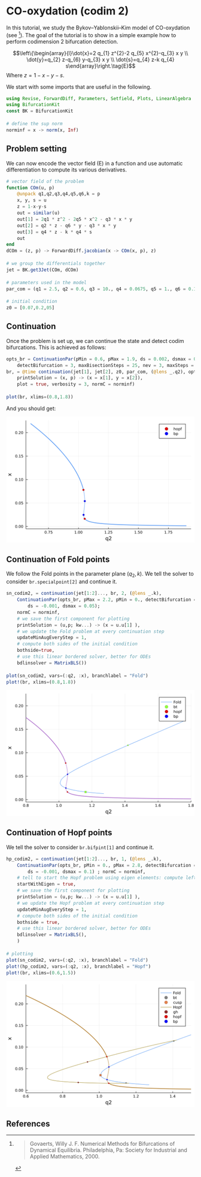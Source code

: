 # CO-oxydation (codim 2)

In this tutorial, we study the Bykov–Yablonskii–Kim
model of CO-oxydation (see [^Govaerts]). The goal of the tutorial is to show in a simple example how to perform codimension 2 bifurcation detection.

$$\left\{\begin{array}{l}\dot{x}=2 q_{1} z^{2}-2 q_{5} x^{2}-q_{3} x y \\ \dot{y}=q_{2} z-q_{6} y-q_{3} x y \\ \dot{s}=q_{4} z-k q_{4} s\end{array}\right.\tag{E}$$
Where $z=1-x-y-s$.


We start with some imports that are useful in the following.

```julia
using Revise, ForwardDiff, Parameters, Setfield, Plots, LinearAlgebra
using BifurcationKit
const BK = BifurcationKit

# define the sup norm
norminf = x -> norm(x, Inf)
```

## Problem setting

We can now encode the vector field (E) in a function and use automatic differentiation to compute its various derivatives.

```julia
# vector field of the problem
function COm(u, p)
	@unpack q1,q2,q3,q4,q5,q6,k = p
	x, y, s = u
	z = 1-x-y-s
	out = similar(u)
	out[1] = 2q1 * z^2 - 2q5 * x^2 - q3 * x * y
	out[2] = q2 * z - q6 * y - q3 * x * y
	out[3] = q4 * z - k * q4 * s
	out
end
dCOm = (z, p) -> ForwardDiff.jacobian(x -> COm(x, p), z)

# we group the differentials together
jet = BK.get3Jet(COm, dCOm)

# parameters used in the model
par_com = (q1 = 2.5, q2 = 0.6, q3 = 10., q4 = 0.0675, q5 = 1., q6 = 0.1, k = 0.4)

# initial condition
z0 = [0.07,0.2,05]
```

## Continuation

Once the problem is set up, we can continue the state and detect codim bifurcations. This is achieved as follows:

```julia
opts_br = ContinuationPar(pMin = 0.6, pMax = 1.9, ds = 0.002, dsmax = 0.01, nInversion = 6, 
	detectBifurcation = 3, maxBisectionSteps = 25, nev = 3, maxSteps = 20000)
br, = @time continuation(jet[1], jet[2], z0, par_com, (@lens _.q2), opts_br;
	printSolution = (x, p) -> (x = x[1], y = x[2]),
	plot = true, verbosity = 3, normC = norminf)
	
plot(br, xlims=(0.8,1.8))
```

And you should get:

![](com-fig1.png)

## Continuation of Fold points

We follow the Fold points in the parameter plane $(q_2, k)$. We tell the solver to consider `br.specialpoint[2]` and continue it. 

```julia
sn_codim2, = continuation(jet[1:2]..., br, 2, (@lens _.k),
	ContinuationPar(opts_br, pMax = 2.2, pMin = 0., detectBifurcation = 0, 
		ds = -0.001, dsmax = 0.05);
	normC = norminf,
	# we save the first component for plotting
	printSolution = (u,p; kw...) -> (x = u.u[1] ),
	# we update the Fold problem at every continuation step
	updateMinAugEveryStep = 1,
	# compute both sides of the initial condition
	bothside=true,
	# use this linear bordered solver, better for ODEs
	bdlinsolver = MatrixBLS())
	
plot(sn_codim2, vars=(:q2, :x), branchlabel = "Fold")
plot!(br, xlims=(0.8,1.8))
```

![](com-fig2.png)

## Continuation of Hopf points

We tell the solver to consider `br.bifpint[1]` and continue it. 

```julia
hp_codim2, = continuation(jet[1:2]..., br, 1, (@lens _.k), 
	ContinuationPar(opts_br, pMin = 0., pMax = 2.8, detectBifurcation = 0, 
		ds = -0.001, dsmax = 0.1) ; normC = norminf,
	# tell to start the Hopf problem using eigen elements: compute left eigenvector
	startWithEigen = true,
	# we save the first component for plotting
	printSolution = (u,p; kw...) -> (x = u.u[1] ),
	# we update the Hopf problem at every continuation step
	updateMinAugEveryStep = 1,
	# compute both sides of the initial condition
	bothside = true,
	# use this linear bordered solver, better for ODEs
	bdlinsolver = MatrixBLS(),
	)
	
# plotting
plot(sn_codim2, vars=(:q2, :x), branchlabel = "Fold")
plot!(hp_codim2, vars=(:q2, :x), branchlabel = "Hopf")
plot!(br, xlims=(0.6,1.5))
```	

![](com-fig3.png)

## References

[^Govaerts]: > Govaerts, Willy J. F. Numerical Methods for Bifurcations of Dynamical Equilibria. Philadelphia, Pa: Society for Industrial and Applied Mathematics, 2000.

